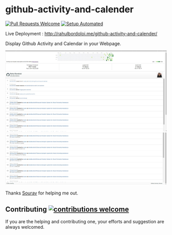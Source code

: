 # github-activity-and-calender

[![Pull Requests Welcome](https://img.shields.io/badge/PRs-welcome-brightgreen.svg?style=flat)](http://makeapullrequest.com)
[![Setup Automated](https://img.shields.io/badge/setup-automated-blue?logo=gitpod)](https://gitpod.io/from-referrer/)

Live Deployment : http://rahulbordoloi.me/github-activity-and-calender/

Display Github Activity and Calendar in your Webpage.

![](/screenshots/1.JPG)
![](/screenshots/2.JPG)

Thanks [Sourav](http://github.com/SouravMzdr) for helping me out.

## Contributing [![contributions welcome](https://img.shields.io/badge/contributions-welcome-brightgreen.svg?style=flat)](https://github.com/dwyl/esta/issues)

If you are the helping and contributing one, your efforts and suggestion are always welcomed.


